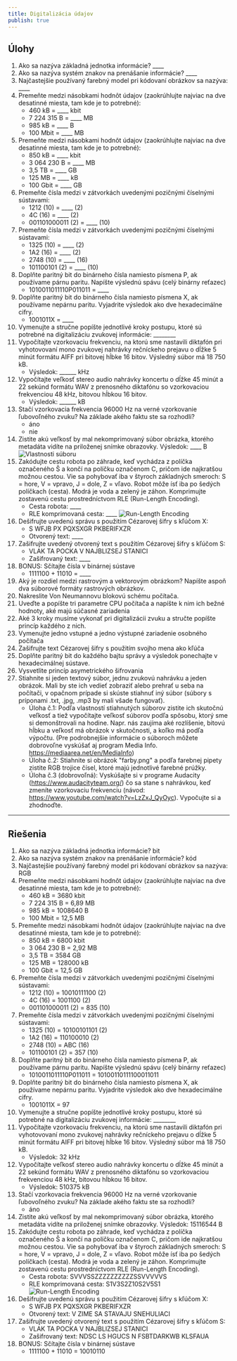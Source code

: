 ```yaml
---
title: Digitalizácia údajov
publish: true
---
```


## Úlohy

1. Ako sa nazýva základná jednotka informácie? ____
2. Ako sa nazýva systém znakov na prenášanie informácie? ____
3. Najčastejšie používaný farebný model pri kódovaní obrázkov sa nazýva: ____
4. Premeňte medzi násobkami hodnôt údajov (zaokrúhlujte najviac na dve desatinné miesta, tam kde je to potrebné):
    - 460 kB = ____ kbit
    - 7 224 315 B = ____ MB
    - 985 kB = ____ B
    - 100 Mbit = ____ MB
5. Premeňte medzi násobkami hodnôt údajov (zaokrúhlujte najviac na dve desatinné miesta, tam kde je to potrebné):
    - 850 kB = ____ kbit
    - 3 064 230 B = ____ MB
    - 3,5 TB = ____ GB
    - 125 MB = ____ kB
    - 100 Gbit = ____ GB
6. Premeňte čísla medzi v zátvorkách uvedenými pozičnými číselnými sústavami:
    - 1212 (10) = ____ (2)
    - 4C (16) = ____ (2)
    - 001101000011 (2) = ____ (10)
7. Premeňte čísla medzi v zátvorkách uvedenými pozičnými číselnými sústavami:
    - 1325 (10) = ____ (2)
    - 1A2 (16) = ____ (2)
    - 2748 (10) = ____ (16)
    - 101100101 (2) =  ____ (10)
8. Doplňte paritný bit do binárneho čísla namiesto písmena P, ak používame párnu paritu. Napíšte výslednú spávu (celý binárny reťazec)
    - 1010011011110P011011 = ____
9. Doplňte paritný bit do binárneho čísla namiesto písmena X, ak používame nepárnu paritu. Vyjadrite výsledok ako dve hexadecimálne cifry.
    - 1001011X = ____
10. Vymenujte a stručne popíšte jednotlivé kroky postupu, ktoré sú potrebné na digitalizáciu zvukovej informácie: ________
11. Vypočítajte vzorkovaciu frekvenciu, na ktorú sme nastavili diktafón pri vyhotovovaní mono zvukovej nahrávky rečníckeho prejavu o dĺžke 5 minút formátu AIFF pri bitovej hĺbke 16 bitov.
Výsledný súbor má 18 750 kB.
    - Výsledok: ______ kHz
12. Vypočítajte veľkosť stereo audio nahrávky koncertu o dĺžke 45 minút a 22 sekúnd formátu WAV z prenosného diktafónu so vzorkovaciou frekvenciou 48 kHz, bitovou hĺbkou 16 bitov.
    - Výsledok: ______ kB
13. Stačí vzorkovacia frekvencia 96000 Hz na verné vzorkovanie ľubovoľného zvuku? Na základe akého faktu ste sa rozhodli?
    - áno
    - nie
14. Zistite akú veľkosť by mal nekomprimovaný súbor obrázka, ktorého metadáta vidíte na priloženej snímke obrazovky. Výsledok: ____ B
    ![Vlastnosti súboru](img/vlastnosti-suboru.png)
15. Zakódujte cestu robota po záhrade, keď vychádza z políčka označeného Š a končí na políčku označenom C, pričom ide najkratšou možnou cestou. Vie sa pohybovať iba v štyroch základných smeroch: S = hore, V = vpravo, J = dole,  Z = vľavo. Robot môže ísť iba po šedých políčkach (cesta). Modrá je voda a zelený je záhon. Komprimujte zostavenú cestu prostredníctvom RLE (Run-Length Encoding).
    - Cesta robota: ____
    - RLE komprimovaná cesta: ____
    ![Run-Length Encoding](img/robot-rle.png)
16. Dešifrujte uvedenú správu s použitím Cézarovej šifry s kľúčom X:
    - S WFJB PX PQXSXGR PKBERIFXZR
    - Otvorený text: ____
17. Zašifrujte uvedený otvorený text s použitím Cézarovej šifry s kľúčom S:
    - VLAK TA POCKA V NAJBLIZSEJ STANICI
    - Zašifrovaný text: ____
18. BONUS: Sčítajte čísla v binárnej sústave
    - 1111100 + 11010 = ____
19. Aký je rozdiel medzi rastrovým a vektorovým obrázkom? Napíšte aspoň dva súborové formáty rastrových obrázkov.
20. Nakreslite Von Neumannovu blokovú schému počítača.
21. Uveďte a popíšte tri parametre CPU počítača a napíšte k nim ich bežné hodnoty, aké majú súčasné zariadenia
22. Aké 3 kroky musíme vykonať pri digitalizácii zvuku a stručte popíšte princíp každého z nich.
23. Vymenujte jedno vstupné a jedno výstupné zariadenie osobného počítača
24. Zašifrujte text Cézarovej šifry s použitím svojho mena ako kľúča
25. Doplňte paritný bit do každého bajtu správy a výsledok ponechajte v hexadecimálnej sústave.
26. Vysvetlite princíp asymetrického šifrovania
27. Stiahnite si jeden textový súbor, jednu zvukovú nahrávku a jeden obrázok. Mali by ste ich vedieť zobraziť alebo prehrať u seba na počítači, v opačnom prípade si skúste stiahnuť iný súbor (súbory s príponami .txt, .jpg, .mp3 by mali všade fungovať).
    - Úloha č.1: Podľa vlastností stiahnutých súborov zistite ich skutočnú veľkosť a tiež vypočítajte veľkosť súborov podľa spôsobu, ktorý sme si demonštrovali na hodine. Napr. nás zaujíma aké rozlíšenie, bitovú hĺbku a veľkosť má obrázok v skutočnosti, a koľko má podľa výpočtu. (Pre podrobnejšie informácie o súboroch môžete dobrovoľne vyskúšať aj program Media Info. https://mediaarea.net/en/MediaInfo)
    - Úloha č.2: Stiahnite si obrázok "farby.png" a podľa farebnej pipety zistite RGB trojice čísel, ktoré majú jednotlivé farebné prúžky.
    - Úloha č.3 (dobrovoľná): Vyskúšajte si v programe Audacity (https://www.audacityteam.org/) čo sa stane s nahrávkou, keď zmeníte  vzorkovaciu frekvenciu (návod: https://www.youtube.com/watch?v=LzZxJ_QyOyc). Vypočujte si a zhodnoďte.


---

## Riešenia

1. Ako sa nazýva základná jednotka informácie? bit
2. Ako sa nazýva systém znakov na prenášanie informácie? kód
3. Najčastejšie používaný farebný model pri kódovaní obrázkov sa nazýva: RGB
4. Premeňte medzi násobkami hodnôt údajov (zaokrúhlujte najviac na dve desatinné miesta, tam kde je to potrebné):
    - 460 kB = 3680 kbit
    - 7 224 315 B = 6,89 MB
    - 985 kB = 1008640 B
    - 100 Mbit = 12,5 MB
5. Premeňte medzi násobkami hodnôt údajov (zaokrúhlujte najviac na dve desatinné miesta, tam kde je to potrebné):
    - 850 kB = 6800 kbit
    - 3 064 230 B = 2,92 MB
    - 3,5 TB = 3584 GB
    - 125 MB = 128000 kB
    - 100 Gbit = 12,5 GB
6. Premeňte čísla medzi v zátvorkách uvedenými pozičnými číselnými sústavami:
    - 1212 (10) = 10010111100 (2)
    - 4C (16) = 1001100 (2)
    - 001101000011 (2) = 835 (10)
7. Premeňte čísla medzi v zátvorkách uvedenými pozičnými číselnými sústavami:
    - 1325 (10) = 10100101101 (2)
    - 1A2 (16) = 110100010 (2)
    - 2748 (10) = ABC (16)
    - 101100101 (2) =  357 (10)
8. Doplňte paritný bit do binárneho čísla namiesto písmena P, ak používame párnu paritu. Napíšte výslednú spávu (celý binárny reťazec)
    - 1010011011110P011011 = 10100110111100011011
9. Doplňte paritný bit do binárneho čísla namiesto písmena X, ak používame nepárnu paritu. Vyjadrite výsledok ako dve hexadecimálne cifry.
    - 1001011X = 97
10. Vymenujte a stručne popíšte jednotlivé kroky postupu, ktoré sú potrebné na digitalizáciu zvukovej informácie: ________
11. Vypočítajte vzorkovaciu frekvenciu, na ktorú sme nastavili diktafón pri vyhotovovaní mono zvukovej nahrávky rečníckeho prejavu o dĺžke 5 minút formátu AIFF pri bitovej hĺbke 16 bitov.
Výsledný súbor má 18 750 kB.
    - Výsledok: 32 kHz
12. Vypočítajte veľkosť stereo audio nahrávky koncertu o dĺžke 45 minút a 22 sekúnd formátu WAV z prenosného diktafónu so vzorkovaciou frekvenciou 48 kHz, bitovou hĺbkou 16 bitov.
    - Výsledok: 510375 kB
13. Stačí vzorkovacia frekvencia 96000 Hz na verné vzorkovanie ľubovoľného zvuku? Na základe akého faktu ste sa rozhodli?
    - áno
14. Zistite akú veľkosť by mal nekomprimovaný súbor obrázka, ktorého metadáta vidíte na priloženej snímke obrazovky. Výsledok: 15116544 B
15. Zakódujte cestu robota po záhrade, keď vychádza z políčka označeného Š a končí na políčku označenom C, pričom ide najkratšou možnou cestou. Vie sa pohybovať iba v štyroch základných smeroch: S = hore, V = vpravo, J = dole,  Z = vľavo. Robot môže ísť iba po šedých políčkach (cesta). Modrá je voda a zelený je záhon. Komprimujte zostavenú cestu prostredníctvom RLE (Run-Length Encoding).
    - Cesta robota: SVVVSSZZZZZZZZZZSSVVVVVS
    - RLE komprimovaná cesta: S1V3S2Z10S2V5S1
    ![Run-Length Encoding](img/robot-mapa-rle.png)
16. Dešifrujte uvedenú správu s použitím Cézarovej šifry s kľúčom X:
    - S WFJB PX PQXSXGR PKBERIFXZR
    - Otvorený text: V ZIME SA STAVAJU SNEHULIACI
17. Zašifrujte uvedený otvorený text s použitím Cézarovej šifry s kľúčom S:
    - VLAK TA POCKA V NAJBLIZSEJ STANICI
    - Zašifrovaný text: NDSC LS HGUCS N FSBTDARKWB KLSFAUA
18. BONUS: Sčítajte čísla v binárnej sústave
    - 1111100 + 11010 = 10010110
